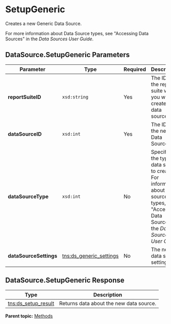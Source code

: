 # SetupGeneric

Creates a new Generic Data Source.

For more information about Data Source types, see "Accessing Data Sources" in the *Data Sources User Guide*.

## DataSource.SetupGeneric Parameters

|Parameter|Type|Required|Description|
|---------|----|--------|-----------|
|**reportSuiteID** |`xsd:string` |Yes| The ID of the report suite where you want to create this data source. |
|**dataSourceID** |`xsd:int` |Yes| The ID of the new Data Source. |
|**dataSourceType** |`xsd:int` |No| Specifies the type of data source to create. For information about data source types, see "Accessing Data Sources" in the *Data Sources User Guide*. |
|**dataSourceSettings** |[tns:ds\_generic\_settings](../data_types/r_ds_generic_settings.md#) |No| The new data source settings. |

## DataSource.SetupGeneric Response

|Type|Description|
|----|-----------|
|[tns:ds\_setup\_result](../data_types/r_ds_setup_result.md#) | Returns data about the new data source. |

**Parent topic:** [Methods](../methods/c_data_sources_methods.md)

